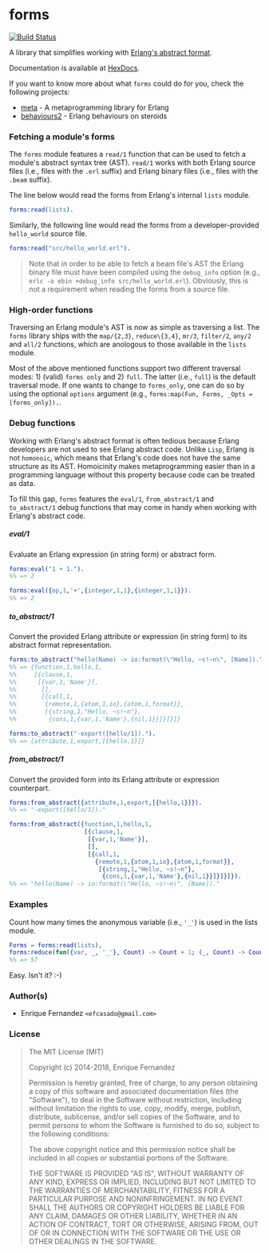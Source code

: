 forms
=====
[![Build Status](https://travis-ci.org/efcasado/forms.svg?branch=master)](https://travis-ci.org/efcasado/forms)

A library that simplifies working with [Erlang's abstract format](http://erlang.org/doc/apps/erts/absform.html).

Documentation is available at [HexDocs](https://hexdocs.pm/forms/).

If you want to know more about what `forms` could do for you, check the
following projects:

- [meta](https://github.com/efcasado/meta) - A metaprogramming library for
Erlang
- [behaviours2](https://github.com/efcasado/behaviours2) - Erlang behaviours
on steroids


### Fetching a module's forms

The `forms` module features a `read/1` function that can be used to fetch a module's abstract syntax tree (AST).
`read/1` works with both Erlang source files (i.e., files with the `.erl` suffix) and Erlang binary files
(i.e., files with the `.beam` suffix).

The line below would read the forms from Erlang's internal `lists` module.

```erl
forms:read(lists).
```

Similarly, the following line would read the forms from a developer-provided `hello_world` source file.

```erl
forms:read("src/hello_world.erl").
```


> Note that in order to be able to fetch a beam file's AST the Erlang binary file must have been compiled using the
> `debug_info` option (e.g., `erlc -o ebin +debug_info src/hello_world.erl`). Obviously, this is not a requirement
> when reading the forms from a source file.


### High-order functions

Traversing an Erlang module's AST is now as simple as traversing a list.
The `forms` library ships with the `map/{2,3}`, `reduce\{3,4}`, `mr/3`, `filter/2`, `any/2` and `all/2` functions,
which are anologous to those available in the `lists` module.

Most of the above mentioned functions support two different traversal modes: 1) (valid) `forms only` and 2) `full`.
The latter (i.e., `full`) is the default traversal mode. If one wants to change to `forms_only`, one can do so by using the
optional `options` argument (e.g., `forms:map(Fun, Forms, _Opts = [forms_only]).`.

### Debug functions

Working with Erlang's abstract format is often tedious because Erlang developers are not used to see Erlang abstract code.
Unlike `Lisp`, Erlang is not `homonoic`, which means that Erlang's code does not have the same structure as its AST. Homoicinity makes metaprogramming easier than in a programming language without this property because code can be treated as data.

To fill this gap, `forms` features the `eval/1`, `from_abstract/1` and `to_abstract/1` debug functions that may come in handy
when working with Erlang's abstract code.

##### eval/1

Evaluate an Erlang expression (in string form) or abstract form.

```erl
forms:eval("1 + 1.").
%% => 2
```

```erl
forms:eval({op,1,'+',{integer,1,1},{integer,1,1}}).
%% => 2
```

##### to_abstract/1

Convert the provided Erlang attribute or expression (in string form) to its abstract format representation.

```erl
forms:to_abstract("hello(Name) -> io:format(\"Hello, ~s!~n\", [Name]).").
%% => {function,1,hello,1,
%%     [{clause,1,
%%      [{var,1,'Name'}],
%%       [],
%%       [{call,1,
%%        {remote,1,{atom,1,io},{atom,1,format}},
%%        [{string,1,"Hello, ~s!~n"},
%%         {cons,1,{var,1,'Name'},{nil,1}}]}]}]}
```

```erl
forms:to_abstract("-export([hello/1]).").
%% => {attribute,1,export,[{hello,1}]}
```

##### from_abstract/1

Convert the provided form into its Erlang attribute or expression counterpart.

```erl
forms:from_abstract({attribute,1,export,[{hello,1}]}).
%% => "-export([hello/1])."
```

```erl
forms:from_abstract({function,1,hello,1,
                     [{clause,1,
                      [{var,1,'Name'}],
                      [],
                      [{call,1,
                        {remote,1,{atom,1,io},{atom,1,format}},
                         [{string,1,"Hello, ~s!~n"},
                          {cons,1,{var,1,'Name'},{nil,1}}]}]}]}).
%% => "hello(Name) -> io:format(\"Hello, ~s!~n\", [Name])."
```

### Examples

Count how many times the anonymous variable (i.e., `'_'`) is used in the lists module.

```erl
Forms = forms:read(lists),
forms:reduce(fun({var, _, '_'}, Count) -> Count + 1; (_, Count) -> Count end, 0, Forms).
%% => 57
```

Easy. Isn't it? :-)


### Author(s)

- Enrique Fernandez `<efcasado@gmail.com>`


### License

> The MIT License (MIT)
>
> Copyright (c) 2014-2018, Enrique Fernandez
>
> Permission is hereby granted, free of charge, to any person obtaining a copy
> of this software and associated documentation files (the "Software"), to deal
> in the Software without restriction, including without limitation the rights
> to use, copy, modify, merge, publish, distribute, sublicense, and/or sell
> copies of the Software, and to permit persons to whom the Software is
> furnished to do so, subject to the following conditions:
>
> The above copyright notice and this permission notice shall be included in
> all copies or substantial portions of the Software.
>
> THE SOFTWARE IS PROVIDED "AS IS", WITHOUT WARRANTY OF ANY KIND, EXPRESS OR
> IMPLIED, INCLUDING BUT NOT LIMITED TO THE WARRANTIES OF MERCHANTABILITY,
> FITNESS FOR A PARTICULAR PURPOSE AND NONINFRINGEMENT. IN NO EVENT SHALL THE
> AUTHORS OR COPYRIGHT HOLDERS BE LIABLE FOR ANY CLAIM, DAMAGES OR OTHER
> LIABILITY, WHETHER IN AN ACTION OF CONTRACT, TORT OR OTHERWISE, ARISING FROM,
> OUT OF OR IN CONNECTION WITH THE SOFTWARE OR THE USE OR OTHER DEALINGS IN
> THE SOFTWARE.
